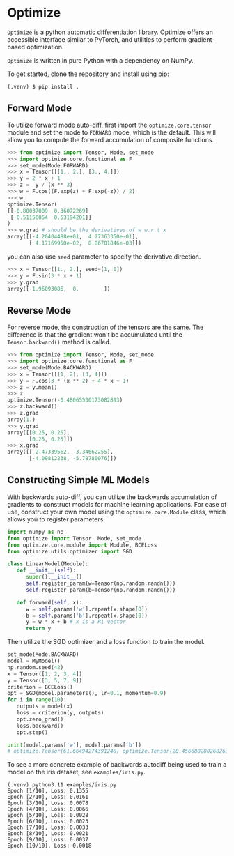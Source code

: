 # Optimize
`Optimize` is a python automatic differentiation library. Optimize offers an accessible interface similar to PyTorch, and utilities to perform gradient-based optimization.

`Optimize` is written in pure Python with a dependency on NumPy.

To get started, clone the repository and install using pip:
```
(.venv) $ pip install .
```

## Forward Mode
To utilize forward mode auto-diff, first import the `optimize.core.tensor` module and set the mode to `FORWARD` mode, which is the default.  This will allow you to compute the forward accumulation of composite functions.

```python
>>> from optimize import Tensor, Mode, set_mode
>>> import optimize.core.functional as F
>>> set_mode(Mode.FORWARD)
>>> x = Tensor([[1., 2.], [3., 4.]])
>>> y = 2 * x + 1
>>> z = -y / (x ** 3)
>>> w = F.cos((F.exp(z) + F.exp(-z)) / 2)
>>> w
optimize.Tensor(
[[-0.80037009  0.36072269]
 [ 0.51156054  0.53194201]]
)
>>> w.grad # should be the derivatives of w w.r.t x
array([[-4.20404488e+01,  4.27363350e-01],
       [ 4.17169950e-02,  8.86701846e-03]])
```
you can also use ``seed`` parameter to specify the derivative direction.

```python
>>> x = Tensor([1., 2.], seed=[1, 0])
>>> y = F.sin(3 * x + 1)
>>> y.grad
array([-1.96093086,  0.        ])

```

## Reverse Mode
For reverse mode, the construction of the tensors are the same. The difference is that the gradient won't be accumulated until the `Tensor.backward()` method is called.

```python
>>> from optimize import Tensor, Mode, set_mode
>>> import optimize.core.functional as F
>>> set_mode(Mode.BACKWARD)
>>> x = Tensor([[1, 2], [3, 4]])
>>> y = F.cos(3 * (x ** 2) + 4 * x + 1)
>>> z = y.mean()
>>> z
optimize.Tensor(-0.48065530173082893)
>>> z.backward()
>>> z.grad
array(1.)
>>> y.grad
array([[0.25, 0.25],
       [0.25, 0.25]])
>>> x.grad
array([[-2.47339562, -3.34662255],
       [-4.09812238, -5.78780076]])
```

## Constructing Simple ML Models
With backwards auto-diff, you can utilize the backwards accumulation of gradients to construct models for machine learning applications. For ease of use, construct your own model using the `optimize.core.Module` class, which allows you to register parameters.

```python
import numpy as np
from optimize import Tensor. Mode, set_mode
from optimize.core.module import Module, BCELoss
from optimize.utils.optimizer import SGD

class LinearModel(Module):
   def __init__(self):
      super().__init__()
      self.register_param(w=Tensor(np.random.randn()))
      self.register_param(b=Tensor(np.random.randn()))

   def forward(self, x):
      w = self.params['w'].repeat(x.shape[0])
      b = self.params['b'].repeat(x.shape[0])
      y = w * x + b # x is a R1 vector
      return y
```

Then utilize the SGD optimizer and a loss function to train the model.
```python
set_mode(Mode.BACKWARD)
model = MyModel()
np.random.seed(42)
x = Tensor([1, 2, 3, 4])
y = Tensor([3, 5, 7, 9])
criterion = BCELoss()
opt = SGD(model.parameters(), lr=0.1, momentum=0.9)
for i in range(10):
   outputs = model(x)
   loss = criterion(y, outputs)
   opt.zero_grad()
   loss.backward()
   opt.step()

print(model.params['w'], model.params['b'])
# optimize.Tensor(61.66494274391248) optimize.Tensor(20.456688280268263)
```

To see a more concrete example of backwards autodiff being used to train a model on the iris dataset, see `examples/iris.py`.

```
(.venv) python3.11 examples/iris.py
Epoch [1/10], Loss: 0.1355
Epoch [2/10], Loss: 0.0161
Epoch [3/10], Loss: 0.0078
Epoch [4/10], Loss: 0.0066
Epoch [5/10], Loss: 0.0028
Epoch [6/10], Loss: 0.0023
Epoch [7/10], Loss: 0.0033
Epoch [8/10], Loss: 0.0021
Epoch [9/10], Loss: 0.0037
Epoch [10/10], Loss: 0.0018
```